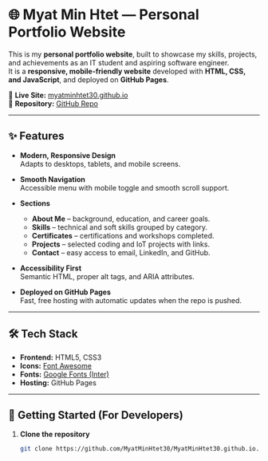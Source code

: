 # 🌐 Myat Min Htet — Personal Portfolio Website

This is my **personal portfolio website**, built to showcase my skills, projects, and achievements as an IT student and aspiring software engineer.  
It is a **responsive, mobile-friendly website** developed with **HTML, CSS, and JavaScript**, and deployed on **GitHub Pages**.

🔗 **Live Site:** [myatminhtet30.github.io](https://myatminhtet30.github.io)  
🔗 **Repository:** [GitHub Repo](https://github.com/MyatMinHtet30/MyatMinHtet30.github.io)

---

## ✨ Features

- **Modern, Responsive Design**  
  Adapts to desktops, tablets, and mobile screens.

- **Smooth Navigation**  
  Accessible menu with mobile toggle and smooth scroll support.

- **Sections**
  - **About Me** – background, education, and career goals.  
  - **Skills** – technical and soft skills grouped by category.  
  - **Certificates** – certifications and workshops completed.  
  - **Projects** – selected coding and IoT projects with links.  
  - **Contact** – easy access to email, LinkedIn, and GitHub.

- **Accessibility First**  
  Semantic HTML, proper alt tags, and ARIA attributes.

- **Deployed on GitHub Pages**  
  Fast, free hosting with automatic updates when the repo is pushed.

---

## 🛠️ Tech Stack

- **Frontend:** HTML5, CSS3  
- **Icons:** [Font Awesome](https://fontawesome.com/)  
- **Fonts:** [Google Fonts (Inter)](https://fonts.google.com/specimen/Inter)  
- **Hosting:** GitHub Pages

---

## 🚀 Getting Started (For Developers)

1. **Clone the repository**
   ```bash
   git clone https://github.com/MyatMinHtet30/MyatMinHtet30.github.io.git
